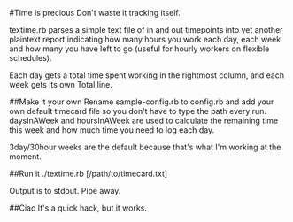 #Time is precious
Don't waste it tracking itself.

textime.rb parses a simple text file of in and out timepoints into yet another plaintext report indicating how many hours you work each day, each week
and how many you have left to go (useful for hourly workers on flexible schedules).

Each day gets a total time spent working in the rightmost column, and each week gets its own Total line.

##Make it your own
Rename sample-config.rb to config.rb and add your own default timecard file so you don't have to type the path every run. daysInAWeek and hoursInAWeek are used to calculate the remaining time this week and how much time you need to log each day.

3day/30hour weeks are the default because that's what I'm working at the moment.

##Run it
./textime.rb [/path/to/timecard.txt]

Output is to stdout. Pipe away.

##Ciao
It's a quick hack, but it works.

